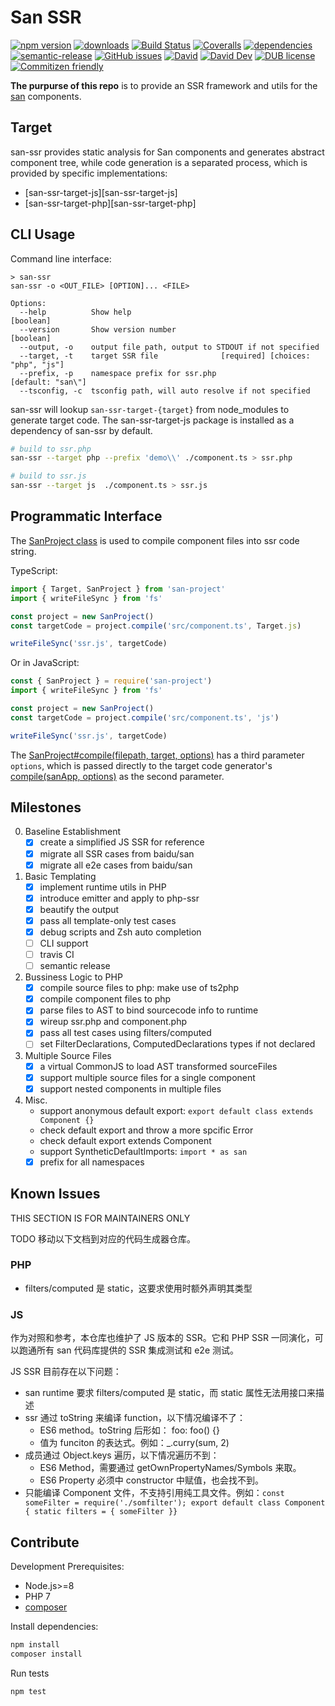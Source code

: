 # San SSR
[![npm version](https://img.shields.io/npm/v/san-ssr.svg)](https://www.npmjs.org/package/san-ssr)
[![downloads](https://img.shields.io/npm/dm/san-ssr.svg)](https://www.npmjs.org/package/san-ssr)
[![Build Status](https://travis-ci.com/searchfe/san-ssr.svg?branch=master)](https://travis-ci.com/searchfe/san-ssr)
[![Coveralls](https://img.shields.io/coveralls/searchfe/san-ssr.svg)](https://coveralls.io/github/searchfe/san-ssr?branch=master)
[![dependencies](https://img.shields.io/david/searchfe/san-ssr.svg)](https://david-dm.org/searchfe/san-ssr)
[![semantic-release](https://img.shields.io/badge/%20%20%F0%9F%93%A6%F0%9F%9A%80-semantic--release-e10079.svg)](https://github.com/searchfe/san-ssr)
[![GitHub issues](https://img.shields.io/github/issues-closed/searchfe/san-ssr.svg)](https://github.com/searchfe/san-ssr/issues)
[![David](https://img.shields.io/david/searchfe/san-ssr.svg)](https://david-dm.org/searchfe/san-ssr)
[![David Dev](https://img.shields.io/david/dev/searchfe/san-ssr.svg)](https://david-dm.org/searchfe/san-ssr?type=dev)
[![DUB license](https://img.shields.io/dub/l/vibe-d.svg)](https://github.com/searchfe/san-ssr/blob/master/LICENSE)
[![Commitizen friendly](https://img.shields.io/badge/commitizen-friendly-brightgreen.svg)](https://github.com/angular/angular.js/blob/master/DEVELOPERS.md#commits)

**The purpurse of this repo** is to provide an SSR framework and utils for the [san][san] components.

## Target

san-ssr provides static analysis for San components and generates abstract component tree, while code generation is a separated process, which is provided by specific implementations:

* [san-ssr-target-js][san-ssr-target-js]
* [san-ssr-target-php][san-ssr-target-php]

## CLI Usage

Command line interface:

```none
> san-ssr
san-ssr -o <OUT_FILE> [OPTION]... <FILE>

Options:
  --help          Show help                                            [boolean]
  --version       Show version number                                  [boolean]
  --output, -o    output file path, output to STDOUT if not specified
  --target, -t    target SSR file              [required] [choices: "php", "js"]
  --prefix, -p    namespace prefix for ssr.php                 [default: "san\"]
  --tsconfig, -c  tsconfig path, will auto resolve if not specified
```

san-ssr will lookup `san-ssr-target-{target}` from node_modules to generate target code. The san-ssr-target-js package is installed as a dependency of san-ssr by default.

```bash
# build to ssr.php
san-ssr --target php --prefix 'demo\\' ./component.ts > ssr.php

# build to ssr.js
san-ssr --target js  ./component.ts > ssr.js
```

## Programmatic Interface

The [SanProject class][sanproject] is used to compile component files into ssr code string.

TypeScript:

```typescript
import { Target, SanProject } from 'san-project'
import { writeFileSync } from 'fs'

const project = new SanProject()
const targetCode = project.compile('src/component.ts', Target.js)

writeFileSync('ssr.js', targetCode)
```

Or in JavaScript:

```typescript
const { SanProject } = require('san-project')
import { writeFileSync } from 'fs'

const project = new SanProject()
const targetCode = project.compile('src/component.ts', 'js')

writeFileSync('ssr.js', targetCode)
```

The [SanProject#compile(filepath, target, options)][compile] has a third parameter `options`, which is passed
directly to the target code generator's [compile(sanApp, options)][target-compile] as the second parameter.

## Milestones

0. Baseline Establishment
    - [x] create a simplified JS SSR for reference
    - [x] migrate all SSR cases from baidu/san
    - [x] migrate all e2e cases from baidu/san
1. Basic Templating
    - [x] implement runtime utils in PHP
    - [x] introduce emitter and apply to php-ssr
    - [x] beautify the output
    - [x] pass all template-only test cases
    - [x] debug scripts and Zsh auto completion
    - [ ] CLI support
    - [ ] travis CI
    - [ ] semantic release
2. Bussiness Logic to PHP
    - [x] compile source files to php: make use of ts2php
    - [x] compile component files to php
    - [x] parse files to AST to bind sourcecode info to runtime
    - [x] wireup ssr.php and component.php
    - [x] pass all test cases using filters/computed
    - [ ] set FilterDeclarations, ComputedDeclarations types if not declared
3. Multiple Source Files
    - [x] a virtual CommonJS to load AST transformed sourceFiles
    - [x] support multiple source files for a single component
    - [x] support nested components in multiple files
4. Misc.
    - support anonymous default export: `export default class extends Component {}`
    - check default export and throw a more spcific Error
    - check default export extends Component
    - support SyntheticDefaultImports: `import * as san`
    - [x] prefix for all namespaces

## Known Issues

THIS SECTION IS FOR MAINTAINERS ONLY

TODO 移动以下文档到对应的代码生成器仓库。

### PHP

- filters/computed 是 static，这要求使用时额外声明其类型

### JS

作为对照和参考，本仓库也维护了 JS 版本的 SSR。它和 PHP SSR 一同演化，可以跑通所有 san 代码库提供的 SSR 集成测试和 e2e 测试。

JS SSR 目前存在以下问题：

* san runtime 要求 filters/computed 是 static，而 static 属性无法用接口来描述
* ssr 通过 toString 来编译 function，以下情况编译不了：
    * ES6 method。toString 后形如： foo: foo() {}
    * 值为 funciton 的表达式。例如：_.curry(sum, 2)
* 成员通过 Object.keys 遍历，以下情况遍历不到：
    * ES6 Method，需要通过 getOwnPropertyNames/Symbols 来取。
    * ES6 Property 必须中 constructor 中赋值，也会找不到。
* 只能编译 Component 文件，不支持引用纯工具文件。例如：`const someFilter = require('./somfilter'); export default class Component { static filters = { someFilter }}`

## Contribute

Development Prerequisites:

* Node.js>=8
* PHP 7
* [composer](https://getcomposer.org)

Install dependencies:

```bash
npm install
composer install
```

Run tests

```bash
npm test
```

[san]: https://github.com/baidu/san
[sanproject]: https://searchfe.github.io/san-ssr/classes/_models_san_project_.sanproject.html
[compile]: https://searchfe.github.io/san-ssr/classes/_models_san_project_.sanproject.html#compile
[target-compile]: https://searchfe.github.io/san-ssr/interfaces/_models_compiler_.compiler.html#compile